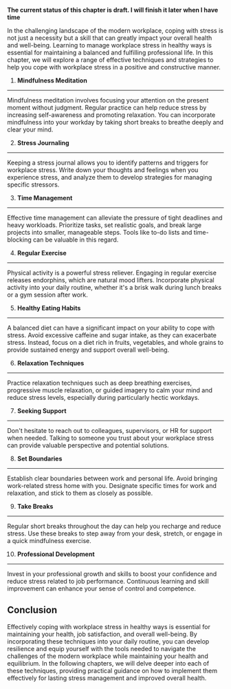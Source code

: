 **The current status of this chapter is draft. I will finish it later when I have time**

In the challenging landscape of the modern workplace, coping with stress is not just a necessity but a skill that can greatly impact your overall health and well-being. Learning to manage workplace stress in healthy ways is essential for maintaining a balanced and fulfilling professional life. In this chapter, we will explore a range of effective techniques and strategies to help you cope with workplace stress in a positive and constructive manner.

1. **Mindfulness Meditation**
-----------------------------

Mindfulness meditation involves focusing your attention on the present moment without judgment. Regular practice can help reduce stress by increasing self-awareness and promoting relaxation. You can incorporate mindfulness into your workday by taking short breaks to breathe deeply and clear your mind.

2. **Stress Journaling**
------------------------

Keeping a stress journal allows you to identify patterns and triggers for workplace stress. Write down your thoughts and feelings when you experience stress, and analyze them to develop strategies for managing specific stressors.

3. **Time Management**
----------------------

Effective time management can alleviate the pressure of tight deadlines and heavy workloads. Prioritize tasks, set realistic goals, and break large projects into smaller, manageable steps. Tools like to-do lists and time-blocking can be valuable in this regard.

4. **Regular Exercise**
-----------------------

Physical activity is a powerful stress reliever. Engaging in regular exercise releases endorphins, which are natural mood lifters. Incorporate physical activity into your daily routine, whether it's a brisk walk during lunch breaks or a gym session after work.

5. **Healthy Eating Habits**
----------------------------

A balanced diet can have a significant impact on your ability to cope with stress. Avoid excessive caffeine and sugar intake, as they can exacerbate stress. Instead, focus on a diet rich in fruits, vegetables, and whole grains to provide sustained energy and support overall well-being.

6. **Relaxation Techniques**
----------------------------

Practice relaxation techniques such as deep breathing exercises, progressive muscle relaxation, or guided imagery to calm your mind and reduce stress levels, especially during particularly hectic workdays.

7. **Seeking Support**
----------------------

Don't hesitate to reach out to colleagues, supervisors, or HR for support when needed. Talking to someone you trust about your workplace stress can provide valuable perspective and potential solutions.

8. **Set Boundaries**
---------------------

Establish clear boundaries between work and personal life. Avoid bringing work-related stress home with you. Designate specific times for work and relaxation, and stick to them as closely as possible.

9. **Take Breaks**
------------------

Regular short breaks throughout the day can help you recharge and reduce stress. Use these breaks to step away from your desk, stretch, or engage in a quick mindfulness exercise.

10. **Professional Development**
--------------------------------

Invest in your professional growth and skills to boost your confidence and reduce stress related to job performance. Continuous learning and skill improvement can enhance your sense of control and competence.

Conclusion
----------

Effectively coping with workplace stress in healthy ways is essential for maintaining your health, job satisfaction, and overall well-being. By incorporating these techniques into your daily routine, you can develop resilience and equip yourself with the tools needed to navigate the challenges of the modern workplace while maintaining your health and equilibrium. In the following chapters, we will delve deeper into each of these techniques, providing practical guidance on how to implement them effectively for lasting stress management and improved overall health.
